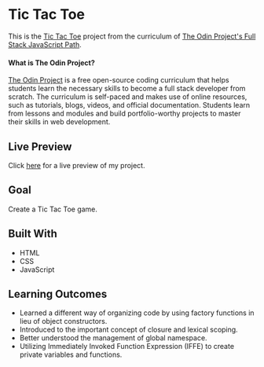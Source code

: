 # Tic Tac Toe

This is the [Tic Tac Toe](https://www.theodinproject.com/courses/javascript/lessons/tic-tac-toe-javascript) project from the curriculum of [The Odin Project's Full Stack JavaScript Path](https://www.theodinproject.com/paths/full-stack-javascript/courses/javascript).

#### What is The Odin Project?

[The Odin Project](https://www.theodinproject.com/about) is a free open-source coding curriculum that helps students learn the necessary skills to become a full stack developer from scratch. The curriculum is self-paced and makes use of online resources, such as tutorials, blogs, videos, and official documentation. Students learn from lessons and modules and build portfolio-worthy projects to master their skills in web development.

## Live Preview

Click [here](https://cineonizer.github.io/tic-tac-toe/) for a live preview of my project.

## Goal

Create a Tic Tac Toe game.

## Built With

* HTML
* CSS
* JavaScript

## Learning Outcomes

* Learned a different way of organizing code by using factory functions in lieu of object constructors.
* Introduced to the important concept of closure and lexical scoping.
* Better understood the management of global namespace.
* Utilizing Immediately Invoked Function Expression (IFFE) to create private variables and functions.

